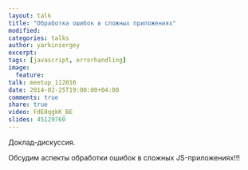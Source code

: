 ```yaml
---
layout: talk
title: "Обработка ошибок в сложных приложениях"
modified:
categories: talks
author: yarkinsergey
excerpt:
tags: [javascript, errorhandling]
image:
  feature:
talk: meetup_112016
date: 2014-02-25T19:00:00+04:00
comments: true
share: true
video: FdE8qgkK_BE
slides: 45129760
---
```


Доклад-дискуссия.

Обсудим аспекты обработки ошибок в сложных JS-приложениях!!!